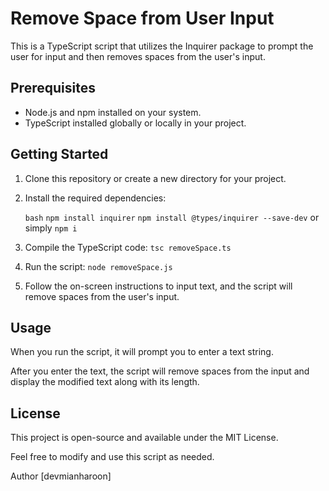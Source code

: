 # Remove Space from User Input

This is a TypeScript script that utilizes the Inquirer package to prompt the user for input and then removes spaces from the user's input.

## Prerequisites

- Node.js and npm installed on your system.
- TypeScript installed globally or locally in your project.

## Getting Started

1. Clone this repository or create a new directory for your project.

2. Install the required dependencies:

   `bash`
   `npm install inquirer`
   `npm install @types/inquirer --save-dev`
   or simply
   `npm i`

4. Compile the TypeScript code:
    `tsc removeSpace.ts`
5. Run the script:
    `node removeSpace.js`
6. Follow the on-screen instructions to input text, and the script will remove spaces from the user's input.


## Usage
When you run the script, it will prompt you to enter a text string.

After you enter the text, the script will remove spaces from the input and display the modified text along with its length.

## License
This project is open-source and available under the MIT License.

Feel free to modify and use this script as needed.

Author
[devmianharoon]
